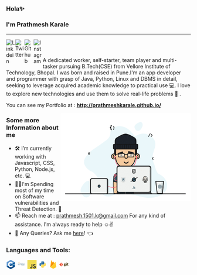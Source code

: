 ### Hola✨ &nbsp;&nbsp;&nbsp;&nbsp;&nbsp;&nbsp;&nbsp;&nbsp;&nbsp;&nbsp;
### I'm Prathmesh Karale &nbsp;&nbsp;&nbsp;&nbsp;&nbsp;&nbsp;&nbsp;&nbsp;&nbsp;&nbsp;


---

<a href="https://www.linkedin.com/in/prathmesh-karale-14ba21191/">
  <img align="left" alt="Linkdein" width="25px" src="https://cdn.jsdelivr.net/npm/simple-icons@v3/icons/linkedin.svg" />
</a>

<a href="https://twitter.com/KaralePrathmesh">
  <img align="left" alt="Twitter" width="25px" src="https://cdn.jsdelivr.net/npm/simple-icons@v3/icons/twitter.svg" />
</a>

<a href="https://">
  <img align="left" alt="Github" width="25px" src="https://cdn.jsdelivr.net/npm/simple-icons@v3/icons/github.svg" />
</a>

<a href="https://www.instagram.com/prath_meshkarale/">
  <img align="left" alt="Instagram" width="25px" src="https://cdn.jsdelivr.net/npm/simple-icons@v3/icons/instagram.svg" />
</a>

<br/>
<br/>

A dedicated worker, self-starter, team player and multi-tasker pursuing B.Tech(CSE) from Vellore Institute of Technology, Bhopal. I was born and raised in Pune.I'm an app developer and programmer with grasp of Java, Python, Linux and DBMS in detail, seeking to leverage acquired academic knowledge to practical use 💻. I love to explore new technologies and use them to solve real-life problems 🤖
.

 You can see my Portfolio at : **http://prathmeshkarale.github.io/** <br/>

 <img align="right" height="240" width="355" alt="gif" src="https://github.com/adarshaacharya/adarshaacharya/blob/master/assets/programmer.gif" /> 

### Some more Information about me

- 🛠 I’m currently working with Javascript, CSS, Python, Node.js, etc. 💻
- 👨🏻‍I'm Spending most of my time on Software vulnerabilities and Threat Detection. 🤙
- 📫 Reach me at : prathmesh.1501.k@gmail.com For any kind of assistance. I'm always ready to help ☺✌
- 💬 Any Queries? Ask me [here](https://www.linkedin.com/in/prathmesh-karale-14ba21191/)! 👈

### Languages and Tools:

<code><img height="25" src="https://raw.githubusercontent.com/github/explore/80688e429a7d4ef2fca1e82350fe8e3517d3494d/topics/cpp/cpp.png"></code>
<code><img height="25" src="https://raw.githubusercontent.com/github/explore/80688e429a7d4ef2fca1e82350fe8e3517d3494d/topics/java/java.png"></code>
<code><img height="25" src="https://raw.githubusercontent.com/github/explore/80688e429a7d4ef2fca1e82350fe8e3517d3494d/topics/javascript/javascript.png"></code>
<code><img height="25" src="https://raw.githubusercontent.com/github/explore/80688e429a7d4ef2fca1e82350fe8e3517d3494d/topics/python/python.png"></code>
<code><img height="25" src="https://raw.githubusercontent.com/github/explore/80688e429a7d4ef2fca1e82350fe8e3517d3494d/topics/firebase/firebase.png"></code>
<code><img height="25" src="https://raw.githubusercontent.com/github/explore/80688e429a7d4ef2fca1e82350fe8e3517d3494d/topics/git/git.png"></code>

